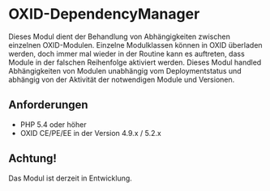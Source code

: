 # OXID-DependencyManager

Dieses Modul dient der Behandlung von Abhängigkeiten zwischen einzelnen OXID-Modulen.
Einzelne Modulklassen können in OXID überladen werden, doch immer mal wieder in der Routine kann es auftreten, dass Module in der falschen Reihenfolge aktiviert werden. Dieses Modul handled Abhängigkeiten von Modulen unabhängig vom Deploymentstatus und abhängig von der Aktivität der notwendigen Module und Versionen.

## Anforderungen

- PHP 5.4 oder höher
- OXID CE/PE/EE in der Version 4.9.x / 5.2.x

## Achtung!
Das Modul ist derzeit in Entwicklung. 
